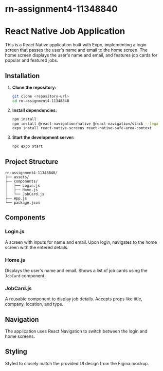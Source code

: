 # rn-assignment4-11348840

# React Native Job Application

This is a React Native application built with Expo, implementing a login screen that passes the user's name and email to the home screen. The home screen displays the user's name and email, and features job cards for popular and featured jobs.

## Installation

1. **Clone the repository:**
    ```sh
    git clone <repository-url>
    cd rn-assignment4-11348840
    ```

2. **Install dependencies:**
    ```sh
    npm install
    npm install @react-navigation/native @react-navigation/stack --legacy-peer-deps
    expo install react-native-screens react-native-safe-area-context
    ```

3. **Start the development server:**
    ```sh
    npx expo start
    ```

## Project Structure

```plaintext
rn-assignment4-11348840/
├── assets/
├── components/
│   ├── Login.js
│   ├── Home.js
│   └── JobCard.js
├── App.js
└── package.json
```

## Components

### Login.js
A screen with inputs for name and email. Upon login, navigates to the home screen with the entered details.

### Home.js
Displays the user's name and email. Shows a list of job cards using the `JobCard` component.

### JobCard.js
A reusable component to display job details. Accepts props like title, company, location, and type.

## Navigation

The application uses React Navigation to switch between the login and home screens.

## Styling

Styled to closely match the provided UI design from the Figma mockup.
